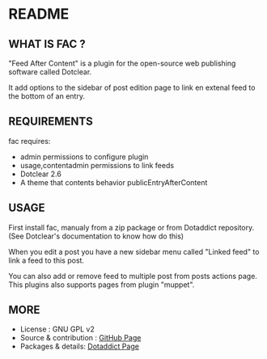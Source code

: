 # README

## WHAT IS FAC ?

"Feed After Content" is a plugin for the open-source 
web publishing software called Dotclear.

It add options to the sidebar of post edition page 
to link en extenal feed to the bottom of an entry.

## REQUIREMENTS

 fac requires: 

  * admin permissions to configure plugin
  * usage,contentadmin permissions to link feeds
  * Dotclear 2.6 
  * A theme that contents behavior publicEntryAfterContent

## USAGE

First install fac, manualy from a zip package or from 
Dotaddict repository. (See Dotclear's documentation to know how do this)

When you edit a post you have a new sidebar menu called "Linked feed"
to link a feed to this post.

You can also add or remove feed to multiple post from posts actions page. 
This plugins also supports pages from plugin "muppet".

## MORE

 * License : GNU GPL v2
 * Source & contribution : [GitHub Page](https://github.com/JcDenis/fac)
 * Packages & details:  [Dotaddict Page](https://plugins.dotaddict.org/dc2/details/fac)